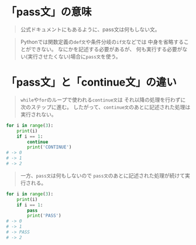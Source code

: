 # 「pass文」の意味

> 公式ドキュメントにもあるように、pass文は何もしない文。

> Pythonでは関数定義の`def文`や条件分岐の`if文`などでは
  中身を省略することができない。
  なにかを記述する必要があるが、
  何も実行する必要がない(実行させたくない)場合に`pass文`を使う。

# 「pass文」と「continue文」の違い

> `while`や`for`のループで使われる`continue文`は
  それ以降の処理を行わずに次のステップに進む。
  したがって、`continue文`のあとに記述された処理は実行されない。

```python
for i in range(3):
    print(i)
    if i == 1:
        continue
        print('CONTINUE')
# -> 0
# -> 1
# -> 2
```

> 一方、`pass文`は何もしないので
> `pass文`のあとに記述された処理が続けて実行される。

```python
for i in range(3):
    print(i)
    if i == 1:
        pass
        print('PASS')
# -> 0
# -> 1
# -> PASS
# -> 2
```

# 「pass文」の使い道

## 空の関数やクラスを定義

> 関数やクラスの定義だけ先にしておいて実装を後回しにしたい場合などに、
  空の関数やクラスを定義したいことがある。

> `def文`の中に何も書かないとエラーになる。

```python
def empty_func():

# SyntaxError: unexpected EOF while parsing
```

> `pass文`を書いておけば何もしない空の関数を定義できる。

```python
def empty_func():
    pass
```

> クラスの定義でも同じ。

```python
class EmptyClass():

# SyntaxError: unexpected EOF while parsing
```

```python
class EmptyClass():
    pass
```

> PEP8では非推奨(E701)だが、一行だけの場合は`:`のあとで改行せずに
  そのまま書いても文法上は問題ない。

```python
def empty_func_one_line(): pass
class EmptyClassOneLine(): pass
```

## 空のファイルを作成

> ファイルを新規作成するには`with文`と書き込みモード`w`の`open()`を使う。
> 通常は`write()`メソッドなどでファイルの内容を書き込むが、
  pass文を使うことで空のファイルを作成できる。

```python
with open('temp/empty.txt', 'w'):
    pass
```

> 上述のように一行で書くことも可能。

```python
with open('temp/empty.txt', 'w'): pass
```

> Python3.4以降は`pathlib`モジュールの`touch()`で
  空ファイルを作成することも可能。

## 条件分岐で何もしないことを明示

> 条件分岐の`if`... `elif`... `else`の各ブロックも
  中身を省略することができない。

> 実装を後回しにしたい場合や、
  何もしないことを明示したほうがコードの意図が分かりやすくなる場合などに
  `pass文`を使う。

```python
a = 3
if a % 2 == 0:
    print('Even')
else:
    pass
```

## 例外処理で何もしない(例外を無視)

> コードを実行したときにエラー(例外)が発生すると
  その時点でエラーメッセージが出力されて処理が終了する。

> `try文`を使うと例外を捕捉してそれに応じた処理を行うことが可能になる。
  例外を補足すると処理は終了せずに継続する。

> 例外を捕捉した上で特に何も処理を行わない場合は`pass文`を使う。
  例外が発生しても何もせずに処理を継続できる。

```python
def divide_exception_pass(a, b):
    try:
        print(a / b)
    except ZeroDivisionError as e:
        pass

divide_exception_pass(1, 0)
```

# リンク

[](https://note.nkmk.me/python-pass-usage/)
